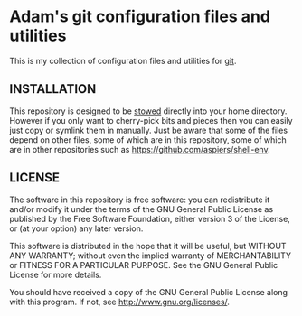 # Adam's git configuration files and utilities

This is my collection of configuration files and utilities for
[git](http://git-scm.com/).

## INSTALLATION

This repository is designed to be
[stowed](http://www.gnu.org/software/stow/) directly into your home
directory.  However if you only want to cherry-pick bits and pieces
then you can easily just copy or symlink them in manually.  Just be
aware that some of the files depend on other files, some of which are
in this repository, some of which are in other repositories such as
https://github.com/aspiers/shell-env.

## LICENSE

The software in this repository is free software: you can redistribute
it and/or modify it under the terms of the GNU General Public License
as published by the Free Software Foundation, either version 3 of the
License, or (at your option) any later version.

This software is distributed in the hope that it will be useful, but
WITHOUT ANY WARRANTY; without even the implied warranty of
MERCHANTABILITY or FITNESS FOR A PARTICULAR PURPOSE.  See the GNU
General Public License for more details.

You should have received a copy of the GNU General Public License
along with this program.  If not, see <http://www.gnu.org/licenses/>.
